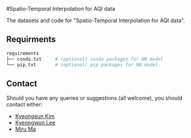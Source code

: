 #Spatio-Temporal Interpolation for AQI data

The datasets and code for "Spatio-Temporal Interpolation for AQI data".

## Requirments

```bash
requirements
├── conda.txt     # (optional) conda packages for NN model
└── pip.txt       # (optional) pip packages for NN model
```

## Contact

Should you have any queries or suggestions (all welcome), you should contact either:

- [Kyeongeun Kim](mailto:kke712@snu.ac.kr)
- [Kyeongwon Lee](mailto:lkw1718@snu.ac.kr)
- [Miru Ma](mailto:mamilu63178@naver.com)
